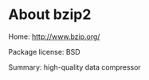 About bzip2
===========

Home: http://www.bzip.org/

Package license: BSD

Summary: high-quality data compressor
